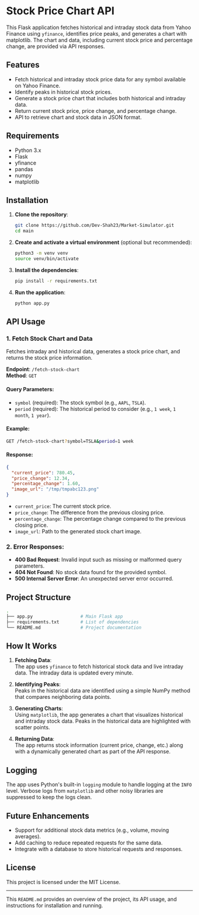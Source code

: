 # Stock Price Chart API

This Flask application fetches historical and intraday stock data from Yahoo Finance using `yfinance`, identifies price peaks, and generates a chart with matplotlib. The chart and data, including current stock price and percentage change, are provided via API responses.

## Features
- Fetch historical and intraday stock price data for any symbol available on Yahoo Finance.
- Identify peaks in historical stock prices.
- Generate a stock price chart that includes both historical and intraday data.
- Return current stock price, price change, and percentage change.
- API to retrieve chart and stock data in JSON format.

## Requirements

- Python 3.x
- Flask
- yfinance
- pandas
- numpy
- matplotlib

## Installation

1. **Clone the repository**:
   ```bash
   git clone https://github.com/Dev-Shah23/Market-Simulator.git
   cd main
   ```

2. **Create and activate a virtual environment** (optional but recommended):
   ```bash
   python3 -m venv venv
   source venv/bin/activate
   ```

3. **Install the dependencies**:
   ```bash
   pip install -r requirements.txt
   ```

4. **Run the application**:
   ```bash
   python app.py
   ```

## API Usage

### 1. Fetch Stock Chart and Data
Fetches intraday and historical data, generates a stock price chart, and returns the stock price information.

**Endpoint**: `/fetch-stock-chart`  
**Method**: `GET`

#### Query Parameters:
- `symbol` (required): The stock symbol (e.g., `AAPL`, `TSLA`).
- `period` (required): The historical period to consider (e.g., `1 week`, `1 month`, `1 year`).

#### Example:
```bash
GET /fetch-stock-chart?symbol=TSLA&period=1 week
```

#### Response:
```json
{
  "current_price": 780.45,
  "price_change": 12.34,
  "percentage_change": 1.60,
  "image_url": "/tmp/tmpabc123.png"
}
```

- `current_price`: The current stock price.
- `price_change`: The difference from the previous closing price.
- `percentage_change`: The percentage change compared to the previous closing price.
- `image_url`: Path to the generated stock chart image.

### 2. Error Responses:
- **400 Bad Request**: Invalid input such as missing or malformed query parameters.
- **404 Not Found**: No stock data found for the provided symbol.
- **500 Internal Server Error**: An unexpected server error occurred.

## Project Structure

```bash
.
├── app.py                  # Main Flask app
├── requirements.txt        # List of dependencies
└── README.md               # Project documentation
```

## How It Works

1. **Fetching Data**:  
   The app uses `yfinance` to fetch historical stock data and live intraday data. The intraday data is updated every minute.

2. **Identifying Peaks**:  
   Peaks in the historical data are identified using a simple NumPy method that compares neighboring data points.

3. **Generating Charts**:  
   Using `matplotlib`, the app generates a chart that visualizes historical and intraday stock data. Peaks in the historical data are highlighted with scatter points.

4. **Returning Data**:  
   The app returns stock information (current price, change, etc.) along with a dynamically generated chart as part of the API response.

## Logging
The app uses Python's built-in `logging` module to handle logging at the `INFO` level. Verbose logs from `matplotlib` and other noisy libraries are suppressed to keep the logs clean.

## Future Enhancements
- Support for additional stock data metrics (e.g., volume, moving averages).
- Add caching to reduce repeated requests for the same data.
- Integrate with a database to store historical requests and responses.

## License
This project is licensed under the MIT License.

---

This `README.md` provides an overview of the project, its API usage, and instructions for installation and running.
